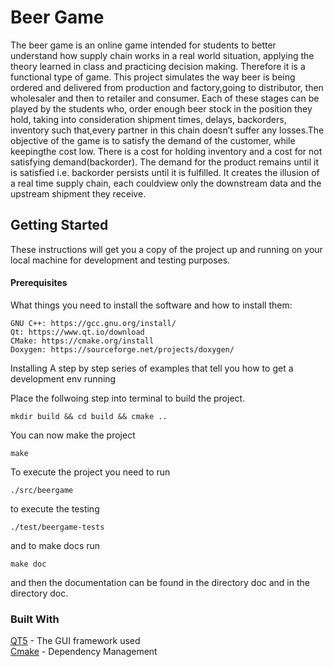 
# Beer Game
The beer game is an online game intended for students to better understand how supply chain works in a real world situation, applying the theory learned in class and practicing decision making. Therefore it is a functional type of game. This project simulates the way beer is being ordered and delivered from production and factory,going to distributor, then wholesaler and then to retailer and consumer. Each of these stages can be played by the students who, order enough beer stock in the position they hold, taking into consideration shipment times, delays, backorders, inventory such that,every partner in this chain doesn’t suffer any losses.The objective of the game is to satisfy the demand of the customer, while keepingthe cost low. There is a cost for holding inventory and a cost for not satisfying demand(backorder). The demand for the product remains until it is satisfied i.e. backorder persists until it is fulfilled. It creates the illusion of a real time supply chain, each couldview only the downstream data and the upstream shipment they receive. 

## Getting Started
These instructions will get you a copy of the project up and running on your local machine for development and testing purposes.

#### Prerequisites
What things you need to install the software and how to install them: 

```
GNU C++: https://gcc.gnu.org/install/
Qt: https://www.qt.io/download
CMake: https://cmake.org/install
Doxygen: https://sourceforge.net/projects/doxygen/
```
Installing
A step by step series of examples that tell you how to get a development env running

Place the follwoing step into terminal to build the project.
```
mkdir build && cd build && cmake ..
```
You can now make the project
```
make
```
To execute the project you need to run
```
./src/beergame
```
to execute the testing
```
./test/beergame-tests
```
and to make docs run
```
make doc
```
and then the documentation can be found in the directory doc and in the directory doc.

### Built With
[QT5](https://www.qt.io/) - The GUI framework used  
[Cmake](https://cmake.org/) - Dependency Management  
